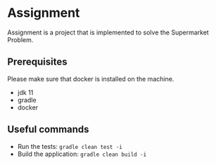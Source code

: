 # Assignment

Assignment is a project that is implemented to solve the Supermarket Problem.

## Prerequisites

Please make sure that docker is installed on the machine.

* jdk 11
* gradle
* docker

## Useful commands

* Run the tests: `gradle clean test -i`
* Build the application: `gradle clean build -i`